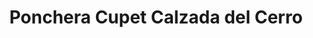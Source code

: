 ---
title: "Ponchera Cupet Calzada del Cerro"
url: /cerro-la-habana/ponchera-cupet-calzada-del-cerro/
shop: general
---